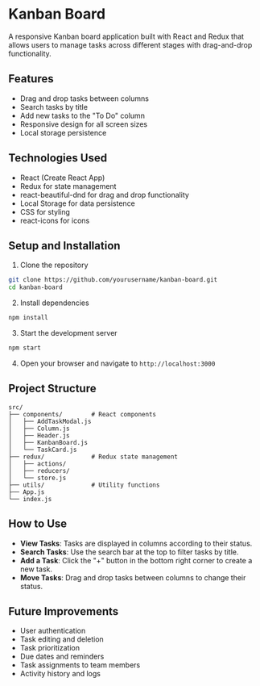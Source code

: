 # Kanban Board

A responsive Kanban board application built with React and Redux that allows users to manage tasks across different stages with drag-and-drop functionality.

## Features

- Drag and drop tasks between columns
- Search tasks by title
- Add new tasks to the "To Do" column
- Responsive design for all screen sizes
- Local storage persistence

## Technologies Used

- React (Create React App)
- Redux for state management
- react-beautiful-dnd for drag and drop functionality
- Local Storage for data persistence
- CSS for styling
- react-icons for icons

## Setup and Installation

1. Clone the repository
```bash
git clone https://github.com/yourusername/kanban-board.git
cd kanban-board
```

2. Install dependencies
```bash
npm install
```

3. Start the development server
```bash
npm start
```

4. Open your browser and navigate to `http://localhost:3000`

## Project Structure

```
src/
├── components/        # React components
│   ├── AddTaskModal.js
│   ├── Column.js
│   ├── Header.js
│   ├── KanbanBoard.js
│   └── TaskCard.js
├── redux/             # Redux state management
│   ├── actions/
│   ├── reducers/
│   └── store.js
├── utils/             # Utility functions
├── App.js
└── index.js
```

## How to Use

- **View Tasks**: Tasks are displayed in columns according to their status.
- **Search Tasks**: Use the search bar at the top to filter tasks by title.
- **Add a Task**: Click the "+" button in the bottom right corner to create a new task.
- **Move Tasks**: Drag and drop tasks between columns to change their status.

## Future Improvements

- User authentication
- Task editing and deletion
- Task prioritization
- Due dates and reminders
- Task assignments to team members
- Activity history and logs


